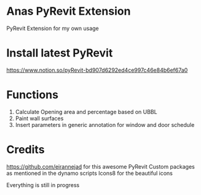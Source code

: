 # Anas PyRevit Extension
PyRevit Extension for my own usage

# Install latest PyRevit
https://www.notion.so/pyRevit-bd907d6292ed4ce997c46e84b6ef67a0

# Functions
1. Calculate Opening area and percentage based on UBBL
2. Paint wall surfaces
3. Insert parameters in generic annotation for window and door schedule

# Credits
https://github.com/eirannejad for this awesome PyRevit
Custom packages as mentioned in the dynamo scripts
Icons8 for the beautiful icons

Everything is still in progress
